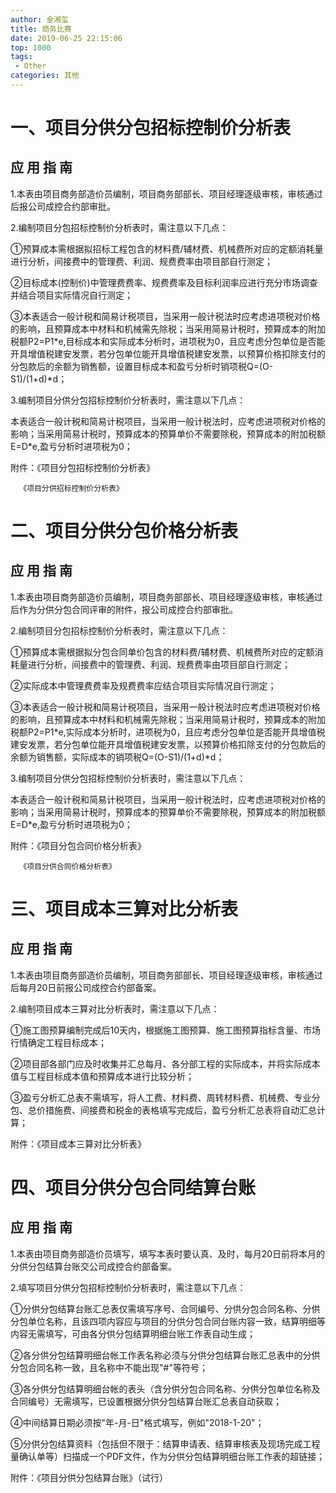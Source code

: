 ```yaml
---
author: 金湘玺
title: 商务比赛
date: 2019-06-25 22:15:06
top: 1000
tags: 
 - Other
categories: 其他
---
```


 
<!-- more -->

# 一、项目分供分包招标控制价分析表


## 应 用 指 南

1.本表由项目商务部造价员编制，项目商务部部长、项目经理逐级审核，审核通过后报公司成控合约部审批。

2.编制项目分包招标控制价分析表时，需注意以下几点：

①预算成本需根据拟招标工程包含的材料费/辅材费、机械费所对应的定额消耗量进行分析，间接费中的管理费、利润、规费费率由项目部自行测定；

②目标成本(控制价)中管理费费率、规费费率及目标利润率应进行充分市场调查并结合项目实际情况自行测定；

③本表适合一般计税和简易计税项目，当采用一般计税法时应考虑进项税对价格的影响，且预算成本中材料和机械需先除税；当采用简易计税时，预算成本的附加税额P2=P1\*e,目标成本和实际成本分析时，进项税为0，且应考虑分包单位是否能开具增值税建安发票，若分包单位能开具增值税建安发票，以预算价格扣除支付的分包款后的余额为销售额，设置目标成本和盈亏分析时销项税Q=(O-S1)/(1+d)\*d；

3.编制项目分供分包招标控制价分析表时，需注意以下几点：

本表适合一般计税和简易计税项目，当采用一般计税法时，应考虑进项税对价格的影响；当采用简易计税时，预算成本的预算单价不需要除税，预算成本的附加税额E=D\*e,盈亏分析时进项税为0；

附件：《项目分包招标控制价分析表》

      《项目分供招标控制价分析表》


# 二、项目分供分包价格分析表


## 应 用 指 南

1.本表由项目商务部造价员编制，项目商务部部长、项目经理逐级审核，审核通过后作为分供分包合同评审的附件，报公司成控合约部审批。

2.编制项目分包招标控制价分析表时，需注意以下几点：

①预算成本需根据拟分包合同单价包含的材料费/辅材费、机械费所对应的定额消耗量进行分析，间接费中的管理费、利润、规费费率由项目部自行测定；

②实际成本中管理费费率及规费费率应结合项目实际情况自行测定；

③本表适合一般计税和简易计税项目，当采用一般计税法时应考虑进项税对价格的影响，且预算成本中材料和机械需先除税；当采用简易计税时，预算成本的附加税额P2=P1\*e,实际成本分析时，进项税为0，且应考虑分包单位是否能开具增值税建安发票，若分包单位能开具增值税建安发票，以预算价格扣除支付的分包款后的余额为销售额，实际成本的销项税Q=(O-S1)/(1+d)\*d；

3.编制项目分供分包招标控制价分析表时，需注意以下几点：

本表适合一般计税和简易计税项目，当采用一般计税法时，应考虑进项税对价格的影响；当采用简易计税时，预算成本的预算单价不需要除税，预算成本的附加税额E=D\*e,盈亏分析时进项税为0；

附件：《项目分包合同价格分析表》

      《项目分供合同价格分析表》

# 三、项目成本三算对比分析表

## 应 用 指 南

1.本表由项目商务部造价员编制，项目商务部部长、项目经理逐级审核，审核通过后每月20日前报公司成控合约部备案。

2.编制项目成本三算对比分析表时，需注意以下几点：

①施工图预算编制完成后10天内，根据施工图预算、施工图预算指标含量、市场行情确定工程目标成本；

②项目部各部门应及时收集并汇总每月、各分部工程的实际成本，并将实际成本值与工程目标成本值和预算成本进行比较分析；

③盈亏分析汇总表不需填写，将人工费、材料费、周转材料费、机械费、专业分包、总价措施费、间接费和税金的表格填写完成后，盈亏分析汇总表将自动汇总计算；


附件：《项目成本三算对比分析表》


# 四、项目分供分包合同结算台账


## 应 用 指 南

1.本表由项目商务部造价员填写，填写本表时要认真、及时，每月20日前将本月的分供分包结算台账交公司成控合约部备案。

2.填写项目分供分包招标控制价分析表时，需注意以下几点：

①分供分包结算台账汇总表仅需填写序号、合同编号、分供分包合同名称、分供分包单位名称，且该四项内容应与项目的分供分包合同台账内容一致，结算明细等内容无需填写，可由各分供分包结算明细台账工作表自动生成；

②各分供分包结算明细台帐工作表名称必须与分供分包结算台账汇总表中的分供分包合同名称一致，且名称中不能出现&quot;#&quot;等符号；

③各分供分包结算明细台帐的表头（含分供分包合同名称、分供分包单位名称及合同编号）无需填写，已设置根据分供分包结算台账汇总表自动获取；

④中间结算日期必须按&quot;年-月-日&quot;格式填写，例如&quot;2018-1-20&quot;；

⑤分供分包结算资料（包括但不限于：结算申请表、结算审核表及现场完成工程量确认单等）扫描成一个PDF文件，作为分供分包结算明细台账工作表的超链接；

附件：《项目分供分包结算台账》（试行）
